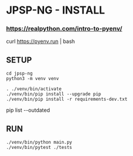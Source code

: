 # JPSP-NG - INSTALL

### https://realpython.com/intro-to-pyenv/
curl https://pyenv.run | bash


## SETUP

```
cd jpsp-ng
python3 -m venv venv

. ./venv/bin/activate
./venv/bin/pip install --upgrade pip
./venv/bin/pip install -r requirements-dev.txt
```


pip list --outdated 


## RUN

```
./venv/bin/python main.py
./venv/bin/pytest ./tests
```
